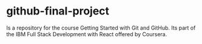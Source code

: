 # github-final-project
Is a repository for the course Getting Started with Git and GitHub. Its part of the IBM Full Stack Development with React offered by Coursera.
